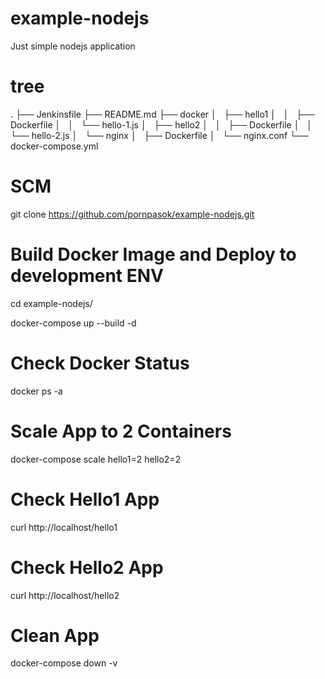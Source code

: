 # example-nodejs
Just simple nodejs application

# tree
.
├── Jenkinsfile
├── README.md
├── docker
│   ├── hello1
│   │   ├── Dockerfile
│   │   └── hello-1.js
│   ├── hello2
│   │   ├── Dockerfile
│   │   └── hello-2.js
│   └── nginx
│       ├── Dockerfile
│       └── nginx.conf
└── docker-compose.yml

# SCM 
git clone https://github.com/pornpasok/example-nodejs.git

# Build Docker Image and Deploy to development ENV
cd example-nodejs/

docker-compose up --build -d

# Check Docker Status
docker ps -a

# Scale App to 2 Containers
docker-compose scale hello1=2 hello2=2

# Check Hello1 App
curl http://localhost/hello1

# Check Hello2 App
curl http://localhost/hello2

# Clean App
docker-compose down -v

